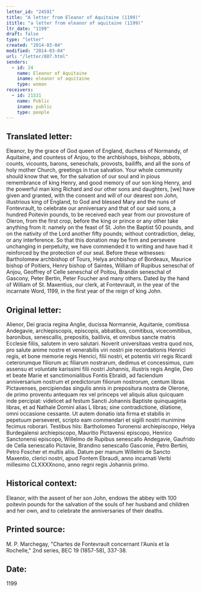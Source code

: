 ```yaml
---
letter_id: "24591"
title: "A letter from Eleanor of Aquitaine (1199)"
ititle: "a letter from eleanor of aquitaine (1199)"
ltr_date: "1199"
draft: false
type: "letter"
created: "2014-03-04"
modified: "2014-03-04"
url: "/letter/887.html"
senders:
  - id: 24
    name: Eleanor of Aquitaine
    iname: eleanor of aquitaine
    type: woman
receivers:
  - id: 21531
    name: Public
    iname: public
    type: people
---
```

<h2> Translated letter:</h2>Eleanor, by the grace of God queen of England, duchess of Normandy, of Aquitaine, and countess of Anjou, to the archbishops, bishops, abbots, counts, vicounts, barons, seneschals, provosts, bailiffs, and all the sons of holy mother Church, greetings in true salvation.
Your whole community should know that we, for the salvation of our soul and in pious remembrance of king Henry, and good memory of our son king Henry, and the powerful man king Richard and our other sons and daughters, [we] have given and granted, with the consent and will of our dearest son John, illustrious king of England, to God and blessed Mary and the nuns of Fontevrault, to celebrate our anniversary and that of our said sons, a hundred Poitevin pounds, to be received each year from our provosture of Oleron, from the first crop, before the king or prince or any other take anything from it:  namely on the feast of St. John the Baptist 50 pounds, and on the nativity of the Lord another fifty pounds; without contradiction, delay, or any interference.  So that this donation may be firm and persevere unchanging in perpetuity, we have commended it to writing and have had it reinforced by the protection of our seal.
Before these witnesses:  Bartholomew archbishop of Tours, Helya archbishop of Bordeaux, Maurice bishop of Poitiers, Henry bishop of Saintes, William of Rupibus seneschal of Anjou, Geoffrey of Celle seneschal of Poitou, Brandin seneschal of Gascony, Peter Bertin, Peter Foucher and many others.
Dated by the hand of William of St. Maxentius, our clerk, at Fontevrault, in the year of the incarnate Word, 1199, in the first year of the reign of king John.
<h2 class="mt-4"> Original letter:</h2>Alienor, Dei gracia regina Anglie, ducissa Normannie, Aquitanie, comitissa Andegavie, archiepiscopis, episcopis, abbatibus, comitibus, vicecomitibus, baronibus, senescallis, prepositis, baillivis, et omnibus sancte matris Ecclesie filiis, salutem in vero salutari.
Noverit universitaas vestra quod nos, pro salute anime nostre et venerabilis viri nostri pie recordationis Henrici regis, et bone memorie regis Henrici, filii nostri, et potentis viri regis Ricardi ceterorumque filiorum ac filiarum nostrarum, dedimus et concessimus, cum assensu et voluntate karissimi filii nostri Johannis, illustris regis Anglie, Deo et beate Marie et sanctimonialibus Fontis Ebraldi, ad faciendum anniversarium nostrum et predictorum filiorum nostrorum, centum libras Pictavenses, percipiendas singulis annis in prepositura nostra de Olerone, de primo proventu antequam rex vel princeps vel aliquis alius quicquam inde percipiat:  videlicet ad festum Sancti Johannis Baptiste quinquaginta libras, et ad Nathale Domini alias L libras; sine contradictione, dilatione, omni occasione cessante.  Ut autem donatio ista firma et stabilis in pepetuum perseveret, scripto eam commendari et sigilli nostri munimine fecimus roborari.
Testibus hiis:  Bartholomeo Turonensi archiepiscopo, Helya Burdegalensi archiepiscopo, Mauritio Pictavensi episcopo, Henrico Sanctonensi episcopo, Willelmo de Rupibus senescallo Andegavie, Gaufrido de Cella senescallo Pictavie, Brandino senescallo Gasconie, Petro Bertini, Petro Foscher et multis aliis.
Datum per manum Willelmi de Sancto Maxentio, clerici nostri, apud Fontem Ebraudi, anno incarnati Verbi millesimo CLXXXXnono, anno regni regis Johannis primo.
<h2 class="mt-4"> Historical context:</h2>Eleanor, with the assent of her son John, endows the abbey with 100 poitevin pounds for the salvation of the souls of her husband and children and her own, and to celebrate the anniversaries of their deaths.
<h2 class="mt-4"> Printed source:</h2>M. P. Marchegay, "Chartes de Fontevrault concernant l'Aunis et la Rochelle," 2nd series, BEC 19 (1857-58), 337-38.
<h2 class="mt-4"> Date:</h2>1199